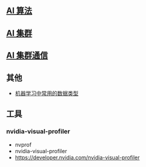 


## [AI 算法](https://github.com/liguodongiot/llm-action/blob/main/docs/llm-base/ai-algo.md)

## [AI 集群](https://github.com/liguodongiot/llm-action/tree/main/docs/llm-base/ai-cluster)
## [AI 集群通信](https://github.com/liguodongiot/llm-action/tree/main/docs/llm-base/network-communication)


## 其他

- [机器学习中常用的数据类型](https://github.com/liguodongiot/llm-action/blob/main/docs/llm-base/机器学习中常用的数据类型.md)





## 工具


### nvidia-visual-profiler

- nvprof
- nvidia-visual-profiler
- https://developer.nvidia.com/nvidia-visual-profiler



